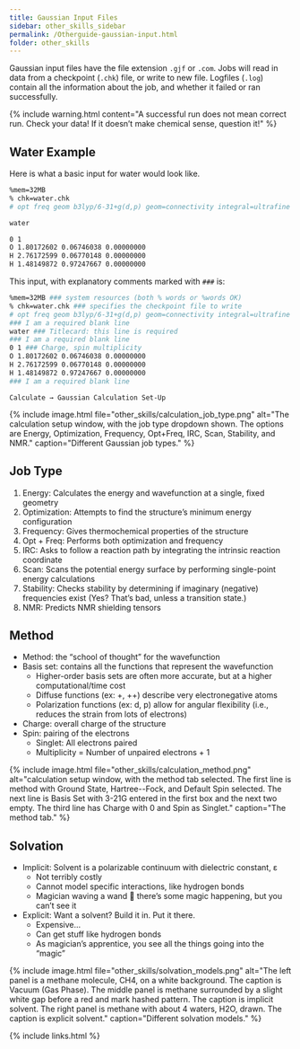 ```yaml
---
title: Gaussian Input Files
sidebar: other_skills_sidebar
permalink: /Otherguide-gaussian-input.html
folder: other_skills
---
```


<!-- <link rel="stylesheet" href="css/theme-blue.css"> -->

Gaussian input files have the file extension `.gjf` or `.com`.
Jobs will read in data from a checkpoint (`.chk`) file, or write to new file.
Logfiles (`.log`) contain all the information about the job, and
whether it failed or ran successfully.

{% include warning.html content="A successful run does not mean correct run.
Check your data! If it doesn’t make chemical sense, question it!" %}

## Water Example
Here is what a basic input for water would look like.
```bash
%mem=32MB
% chk=water.chk
# opt freq geom b3lyp/6-31+g(d,p) geom=connectivity integral=ultrafine scf=maxcyc=1024

water

0 1
O 1.80172602 0.06746038 0.00000000
H 2.76172599 0.06770148 0.00000000
H 1.48149872 0.97247667 0.00000000
```

This input, with explanatory comments marked with `###` is:
```bash
%mem=32MB ### system resources (both % words or %words OK)
% chk=water.chk ### specifies the checkpoint file to write
# opt freq geom b3lyp/6-31+g(d,p) geom=connectivity integral=ultrafine scf=maxcyc=1024 ### Job specifics–NO ENTER KEY
### I am a required blank line
water ### Titlecard: this line is required
### I am a required blank line
0 1 ### Charge, spin multiplicity
O 1.80172602 0.06746038 0.00000000
H 2.76172599 0.06770148 0.00000000
H 1.48149872 0.97247667 0.00000000
### I am a required blank line
```

<code>Calculate &rarr; Gaussian Calculation Set-Up</code>

{% include image.html file="other_skills/calculation_job_type.png"
alt="The calculation setup window, with the job type dropdown shown.
The options are Energy, Optimization, Frequency, Opt+Freq, IRC, Scan, Stability,
and NMR." caption="Different Gaussian job types." %}

## Job Type

1. Energy: Calculates the energy and wavefunction at a single, fixed
geometry
2. Optimization: Attempts to find the structure’s minimum energy
configuration
3. Frequency: Gives thermochemical properties of the structure
4. Opt + Freq: Performs both optimization and frequency
5. IRC: Asks to follow a reaction path by integrating the intrinsic reaction
coordinate
6. Scan: Scans the potential energy surface by performing single-point
energy calculations
7. Stability: Checks stability by determining if imaginary (negative)
frequencies exist (Yes? That’s bad, unless a transition state.)
8. NMR: Predicts NMR shielding tensors


## Method

* Method: the “school of thought” for the wavefunction
* Basis set: contains all the functions that represent the wavefunction
    * Higher-order basis sets are often more accurate, but at a higher
    computational/time cost
    * Diffuse functions (ex: +, ++) describe very electronegative atoms
    * Polarization functions (ex: d, p) allow for angular flexibility (i.e.,
    reduces the strain from lots of electrons)
* Charge: overall charge of the structure
* Spin: pairing of the electrons
    * Singlet: All electrons paired
    * Multiplicity = Number of unpaired electrons + 1

{% include image.html file="other_skills/calculation_method.png"
alt="calculation setup window, with the method tab selected.
The first line is method with Ground State, Hartree--Fock, and Default Spin
selected. The next line is Basis Set with 3-21G entered in the first box and
the next two empty. The third line has Charge with 0 and Spin as Singlet." caption="The method tab." %}

## Solvation

* Implicit: Solvent is a polarizable continuum with dielectric constant,
&epsilon;
    * Not terribly costly
    * Cannot model specific interactions, like hydrogen bonds
    * Magician waving a wand  there’s some magic happening, but you can’t see it
* Explicit: Want a solvent? Build it in. Put it there.
    * Expensive...
    * Can get stuff like hydrogen bonds
    * As magician’s apprentice, you see all the things going into the “magic”

{% include image.html file="other_skills/solvation_models.png"
alt="The left panel is a methane molecule, CH4, on a white background.
The caption is Vacuum (Gas Phase). The middle panel is methane surrounded by a
slight white gap before a red and mark hashed pattern. The caption is implicit
solvent. The right panel is methane with about 4 waters, H2O, drawn. The
caption is explicit solvent." caption="Different solvation models." %}

{% include links.html %}
